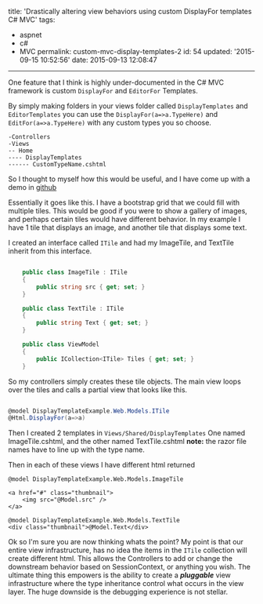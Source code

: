 title: 'Drastically altering view behaviors using custom DisplayFor templates C# MVC'
tags:

  - aspnet
  - c#
  - MVC
permalink: custom-mvc-display-templates-2
id: 54
updated: '2015-09-15 10:52:56'
date: 2015-09-13 12:08:47
---

One feature that I think is highly under-documented in the C# MVC framework is custom `DisplayFor` and `EditorFor` Templates.

By simply making folders in your views folder called `DisplayTemplates` and `EditorTemplates` you can use the `DisplayFor(a=>a.TypeHere)` and `EditFor(a=>a.TypeHere)` with any custom types you so choose.
<!-- more -->
```
-Controllers
-Views
-- Home
---- DisplayTemplates
------ CustomTypeName.cshtml

```

So I thought to myself how this would be useful, and I have come up with a demo in [github](https://github.com/tparnell8/CSharp-MVC-Plugin-Views)

Essentially it goes like this. I have a bootstrap grid that we could fill with multiple tiles. This would be good if you were to show a gallery of images, and perhaps certain tiles would have different behavior. In my example I have 1 tile that displays an image, and another tile that displays some text.

I created an interface called `ITile` and had my ImageTile, and TextTile inherit from this interface.

```csharp

    public class ImageTile : ITile
    {
        public string src { get; set; }
    }

```

```csharp
    public class TextTile : ITile
    {
        public string Text { get; set; }
    }
```

```csharp
    public class ViewModel
    {
        public ICollection<ITile> Tiles { get; set; }
    }

```

So my controllers simply creates these tile objects. The main view loops over the tiles and calls a partial view that looks like this.

```csharp

@model DisplayTemplateExample.Web.Models.ITile
@Html.DisplayFor(a=>a)

```

Then I created 2 templates in `Views/Shared/DisplayTemplates` One named ImageTile.cshtml, and the other named TextTile.cshtml **note:** the razor file names have to line up with the type name.

Then in each of these views I have different html returned

```
@model DisplayTemplateExample.Web.Models.ImageTile

<a href="#" class="thumbnail">
    <img src="@Model.src" />
</a>

```

```
@model DisplayTemplateExample.Web.Models.TextTile
<div class="thumbnail">@Model.Text</div>
```

Ok so I'm sure you are now thinking whats the point? My point is that our entire view infrastructure, has no idea the items in the `ITile` collection will create different html. This allows the Controllers to add or change the downstream behavior based on SessionContext, or anything you wish. The ultimate thing this empowers is the ability to create a ***pluggable*** view infrastructure where the type inheritance control what occurs in the view layer. The huge downside is the debugging experience is not stellar.
